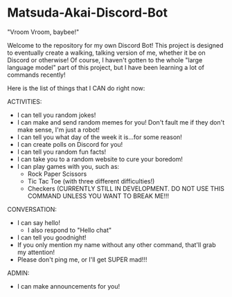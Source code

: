 ﻿# Matsuda-Akai-Discord-Bot

"Vroom Vroom, baybee!"

Welcome to the repository for my own Discord Bot! This project is designed to eventually create a walking, talking version of me, whether it be on Discord or otherwise! Of course, I haven't gotten to the whole "large language model" part of this project, but I have been learning a lot of commands recently!

Here is the list of things that I CAN do right now:

ACTIVITIES:
  - I can tell you random jokes!
  - I can make and send random memes for you! Don't fault me if they don't make sense, I'm just a robot!
  - I can tell you what day of the week it is...for some reason!
  - I can create polls on Discord for you!
  - I can tell you random fun facts!
  - I can take you to a random website to cure your boredom!
  - I can play games with you, such as:
      - Rock Paper Scissors
      - Tic Tac Toe (with three different difficulties!)
      - Checkers (CURRENTLY STILL IN DEVELOPMENT. DO NOT USE THIS COMMAND UNLESS YOU WANT TO BREAK ME!!!

CONVERSATION:
  - I can say hello!
    - I also respond to "Hello chat"
  - I can tell you goodnight!
  - If you only mention my name without any other command, that'll grab my attention!
  - Please don't ping me, or I'll get SUPER mad!!!

ADMIN:
  - I can make announcements for you!
